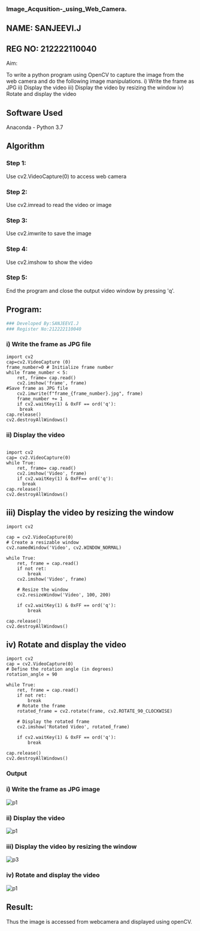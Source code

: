 ### Image_Acqusition-_using_Web_Camera.
## NAME: SANJEEVI.J
## REG NO: 212222110040
Aim:
 
To write a python program using OpenCV to capture the image from the web camera and do the following image manipulations.
i) Write the frame as JPG 
ii) Display the video 
iii) Display the video by resizing the window
iv) Rotate and display the video

## Software Used
Anaconda - Python 3.7
## Algorithm
### Step 1:
Use cv2.VideoCapture(0) to access web camera

### Step 2:
Use cv2.imread to read the video or image

### Step 3:
Use cv2.imwrite to save the image

### Step 4:
Use cv2.imshow to show the video

### Step 5:
End the program and close the output video window by pressing 'q'.

## Program:
``` Python
### Developed By:SANJEEVI.J
### Register No:212222110040
```
### i) Write the frame as JPG file
```
import cv2 
cap=cv2.VideoCapture (0) 
frame_number=0 # Initialize frame number
while frame_number < 5:
    ret, frame= cap.read()
    cv2.imshow('frame', frame) 
#Save frame as JPG file
    cv2.imwrite(f"frame_{frame_number}.jpg", frame)
    frame_number += 1 
    if cv2.waitKey(1) & 0xFF == ord('q'):
     break
cap.release()
cv2.destroyAllWindows()
```


### ii) Display the video
```

import cv2
cap= cv2.VideoCapture(0)
while True: 
    ret, frame= cap.read()
    cv2.imshow('Video', frame) 
    if cv2.waitKey(1) & 0xFF== ord('q'): 
      break 
cap.release()
cv2.destroyAllWindows()
```




## iii) Display the video by resizing the window
```
import cv2

cap = cv2.VideoCapture(0)
# Create a resizable window
cv2.namedWindow('Video', cv2.WINDOW_NORMAL)

while True: 
    ret, frame = cap.read()
    if not ret:
        break
    cv2.imshow('Video', frame)
    
    # Resize the window
    cv2.resizeWindow('Video', 100, 200)
    
    if cv2.waitKey(1) & 0xFF == ord('q'): 
        break 

cap.release()
cv2.destroyAllWindows()
```




## iv) Rotate and display the video
```
import cv2
cap = cv2.VideoCapture(0)
# Define the rotation angle (in degrees)
rotation_angle = 90

while True:
    ret, frame = cap.read()
    if not ret:
        break
    # Rotate the frame
    rotated_frame = cv2.rotate(frame, cv2.ROTATE_90_CLOCKWISE)
    
    # Display the rotated frame
    cv2.imshow('Rotated Video', rotated_frame)
    
    if cv2.waitKey(1) & 0xFF == ord('q'):
        break

cap.release()
cv2.destroyAllWindows()
```


### Output


### i) Write the frame as JPG image
![p1](https://github.com/user-attachments/assets/48288d61-e914-4264-9c8d-566ca29353c2)




### ii) Display the video
![p1](https://github.com/user-attachments/assets/48288d61-e914-4264-9c8d-566ca29353c2)



### iii) Display the video by resizing the window
![p3](https://github.com/user-attachments/assets/58b6e236-2cc4-42ee-a620-998ca895b312)



### iv) Rotate and display the video
![p1](https://github.com/user-attachments/assets/1050b085-1de5-4a56-9a38-221f769626ea)






## Result:
Thus the image is accessed from webcamera and displayed using openCV.
